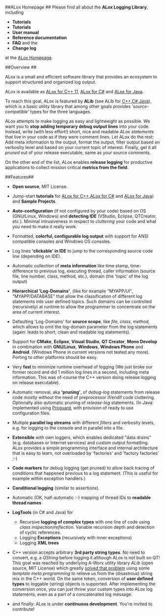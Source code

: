 ##ALox Homepage ##
Please find all about the **ALox Logging Library**, including

* **Tutorials**
* **Tutorials**
* **User manual**
* **Reference documentation**
* **FAQ** and the
* **Change log**

at the [ALox Homepage](http://alexworx.github.io/ALox-Logging-Library).


##Overview ##

ALox is a small and efficient software library that provides an ecosystem to support structured and organized log output.

ALox is available as [ALox for C++ 11](http://alexworx.github.io/ALox-Logging-Library/cpp_ref/cppmainpage.html), [ALox for C#](http://alexworx.github.io/ALox-Logging-Library/cs_ref/csmainpage.html) and [ALox for Java](http://alexworx.github.io/ALox-Logging-Library/java_ref/javamainpage.html).

To reach this goal, ALox is featured by **ALib** (see ALib for [C++](http://alexworx.github.io/ALox-Logging-Library/cpp_ref/namespaceaworx_1_1lib.html),[C#](http://alexworx.github.io/ALox-Logging-Library/cs_ref/namespacecs_1_1aworx_1_1lib.html),[Java](http://alexworx.github.io/ALox-Logging-Library/java_ref/namespacecom_1_1aworx_1_1lib.html)), which is a basic utility library that among other goals
provides *'source-compatible'* types for the three languages.

ALox attempts to make logging as easy and lightweight as possible. We want you to **stop adding temporary debug output lines** into your code. Instead, write (with less effort!) short, nice and readable *ALox statements* that live in your code as if they were comment lines. Let ALox do the rest: Add meta information to the output, format the output, filter output based on verbosity level and based on your current topic of interest. Finally, get it all *pruned* out of your release executable, same as your source comments.

On the other end of the list, ALox  enables **release logging** for productive applications to collect mission critical **metrics from the field**.

##Features##

* **Open source**, MIT License.
* Jump-start **tutorials** for [ALox for C++](http://alexworx.github.io/ALox-Logging-Library/cpp_ref/cpptutorial.html),[ALox for C#](http://alexworx.github.io/ALox-Logging-Library/cs_ref/cstutorial.html) and [ALox for Java](http://alexworx.github.io/ALox-Logging-Library/java_ref/javatutorial.html)) and **Sample Projects**.

* **Auto-configuration** (if not configured by your code) based on OS (GNU/Linux, Windows) and **detecting IDE** (VStudio, Eclipse, QTCreator, etc.). Minimal intrusiveness in respect to *cluttering* your code and what you need to make it really work.

* Formatted, **colorful, configurable log output** with support for ANSI compatible consoles and Windows OS consoles.

* Log lines **'clickable' in IDE** to jump to the corresponding source code line (depending on IDE).

* Automatic collection of **meta information** like time stamp, time-difference to previous log, executing thread, caller information (source file, line number, class, method, etc.), domain (the 'topic' of the log output)

* **Hierarchical 'Log-Domains'**, (like for example "MYAPP/UI", "MYAPP/DATABASE" that allow the classification of different log statements into user defined topics. Such domains can be controlled (recursively) at runtime to allow the programmer to concentrate on the area of current interest.

* Defaulting 'Log-Domains' for **source scope**, like *file*, *class*, *method*, which allows to omit the log-domain parameter from the log statements (again: leads to short, clean and readable log statements).

* Support for **CMake**, **Eclipse**, **Visual Studio**, **QT Creator**, **Mono Develop** in combination with **GNU/Linux**, **Windows**, **Windows Phone** and **Android**. (Windows Phone in current versions not tested any more). Porting to other platforms should be easy.

* Very **fast** to minimize runtime overhead of logging (We just broke our former record and did 1 million log lines in a second, including meta information. This was of-course the C++ version doing release logging on release executable).

 * Automatic removal, aka **'pruning'**,  of *debug-log* statements from release code mostly without the need of preprocessor if/endif code  cluttering. Optionally also automatic pruning of *release-log* statements. (In Java: implemented using [Proguard](http://proguard.sourceforge.net), with provision of ready to use configuration files.

* Multiple **parallel log streams** with different *filters* and verbosity levels, e.g. for logging to the console and in parallel into a file.

* **Extensible** with own loggers, which enables dedicated "data drains" (e.g. databases or Internet services) and custom output formatting. ALox provides a simple programming interface and internal architecture that is easy to learn, not overloaded by 'factories' and 'factory factories' ;-)

* **Code markers** for debug logging (get pruned) to allow back tracing of conditions that happened
  previous to a log statement. (This is useful for example within exception handlers.)

* **Conditional logging** (similar to assertions).

* Automatic (OK, half-automatic :-) mapping of thread IDs to **readable thread names**

* **LogTools** (in C# and Java) for

     * Recursive **logging of complex types** with one line of code using *class inspection/reflection*. Variable recursion depth and detection of cyclic references.
    * Logging **Exceptions** (recursively with inner exceptions)
    * Logging **XML trees**

* C++ version accepts arbitrary **3rd party string types**. No need to convert, e.g. a *QString* before logging it although ALox is not built on QT! This goal was reached by underlying A-Worx utility library *ALib* (open source, MIT License) which greatly [solved that problem](http://alexworx.github.io/ALox-Logging-Library/cpp_ref/namespaceaworx_1_1lib_1_1strings.html) using some *template meta programming* to relieve us from the (disastrous) string mix in the C++ world.
  On the same token, conversion of **user defined types** to loggable (string) objects is supported. After implementing the conversion once, you can just throw your custom types into ALox log statements, even as a part of a concatenated log message.

* and finally: ALox is under **continuous development**. You're invited to contribute!




